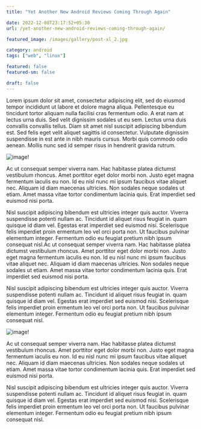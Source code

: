 ```yaml
---
title: "Yet Another New Android Reviews Coming Through Again"

date: 2022-12-08T23:17:52+05:30
url: /yet-another-new-android-reviews-coming-through-again/

featured_image: /images/gallery/post-xl_2.jpg

category: android
tags: ["web", "linux"]

featured: false
featured-sm: false

draft: false
---
```


Lorem ipsum dolor sit amet, consectetur adipiscing elit, sed do eiusmod tempor incididunt ut labore et dolore magna aliqua. Pellentesque eu tincidunt tortor aliquam nulla facilisi cras fermentum odio. A erat nam at lectus urna duis. Sed velit dignissim sodales ut eu sem. Lectus urna duis convallis convallis tellus. Diam sit amet nisl suscipit adipiscing bibendum est. Sed felis eget velit aliquet sagittis id consectetur. Vulputate dignissim suspendisse in est ante in nibh mauris cursus. Morbi quis commodo odio aenean. Mollis nunc sed id semper risus in hendrerit gravida rutrum. 



![image!](/images/gallery/post-xl_1.jpg)


Ac ut consequat semper viverra nam. Hac habitasse platea dictumst vestibulum rhoncus. Amet porttitor eget dolor morbi non. Justo eget magna fermentum iaculis eu non. Id eu nisl nunc mi ipsum faucibus vitae aliquet nec. Aliquam id diam maecenas ultricies. Non sodales neque sodales ut etiam. Amet massa vitae tortor condimentum lacinia quis. Erat imperdiet sed euismod nisi porta. 

Nisl suscipit adipiscing bibendum est ultricies integer quis auctor. Viverra suspendisse potenti nullam ac. Tincidunt id aliquet risus feugiat in.  quam quisque id diam vel. Egestas erat imperdiet sed euismod nisi. Scelerisque felis imperdiet proin ermentum leo vel orci porta non. Ut faucibus pulvinar elementum integer. Fermentum odio eu feugiat pretium nibh ipsum consequat nisl.Ac ut consequat semper viverra nam. Hac habitasse platea dictumst vestibulum rhoncus. Amet porttitor eget dolor morbi non. Justo eget magna fermentum iaculis eu non. Id eu nisl nunc mi ipsum faucibus vitae aliquet nec. Aliquam id diam maecenas ultricies. Non sodales neque sodales ut etiam. Amet massa vitae tortor condimentum lacinia quis. Erat imperdiet sed euismod nisi porta. 

Nisl suscipit adipiscing bibendum est ultricies integer quis auctor. Viverra suspendisse potenti nullam ac. Tincidunt id aliquet risus feugiat in.  quam quisque id diam vel. Egestas erat imperdiet sed euismod nisi. Scelerisque felis imperdiet proin ermentum leo vel orci porta non. Ut faucibus pulvinar elementum integer. Fermentum odio eu feugiat pretium nibh ipsum consequat nisl.

![image!](/images/gallery/post-xl_1.jpg)

Ac ut consequat semper viverra nam. Hac habitasse platea dictumst vestibulum rhoncus. Amet porttitor eget dolor morbi non. Justo eget magna fermentum iaculis eu non. Id eu nisl nunc mi ipsum faucibus vitae aliquet nec. Aliquam id diam maecenas ultricies. Non sodales neque sodales ut etiam. Amet massa vitae tortor condimentum lacinia quis. Erat imperdiet sed euismod nisi porta. 

Nisl suscipit adipiscing bibendum est ultricies integer quis auctor. Viverra suspendisse potenti nullam ac. Tincidunt id aliquet risus feugiat in.  quam quisque id diam vel. Egestas erat imperdiet sed euismod nisi. Scelerisque felis imperdiet proin ermentum leo vel orci porta non. Ut faucibus pulvinar elementum integer. Fermentum odio eu feugiat pretium nibh ipsum consequat nisl.